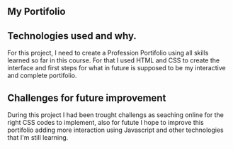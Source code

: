 ## My Portifolio

## Technologies used and why.

For this project, I need to create a Profession Portifolio using all skills learned so far in this course. For that I used HTML and CSS to create the interface and first steps for what in future is supposed to be my interactive and complete portifolio.

## Challenges for future improvement

During this project I had been trought challengs as seaching online for the right CSS codes to implement, also for futute I hope to improve this portifolio adding more interaction using Javascript and other technologies that I'm still learning.



